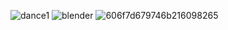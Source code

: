 ![dance1](https://user-images.githubusercontent.com/17229619/148818275-13348790-e450-487a-a347-b077bf10e8e6.gif)
![blender](https://user-images.githubusercontent.com/17229619/148808596-6327d435-51f5-4356-9c55-27668816d159.gif)
![606f7d679746b216098265](https://user-images.githubusercontent.com/17229619/148809638-1457a51f-75a6-4177-a988-189de42ed39a.gif)

